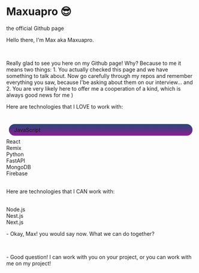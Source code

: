 <!DOCTYPE html>
<html lang="en">

<head>
  <meta charset="UTF-8">
  <meta http-equiv="X-UA-Compatible" content="IE=edge">
  <meta name="viewport" content="width=device-width, initial-scale=1.0">
  <link rel="stylesheet" href="styles.css">
</head>

<body>  
  <div class="bulletpoints">
    <h1>Maxuapro 😎</h1><span>the official Github page</span>
  </div>

  <div class="impoblock">
    <p>
      Hello there, I'm Max aka Maxuapro.
    </p>
    <br>
    <p>
      Really glad to see you here on my Github page! Why? Because to me it means two things: 1. You actually checked
      this
      page and we have something to talk about. Now go carefully through my repos and remember everything you saw,
      because
      I'be asking about them on our interview... and 2. You are very likely here to offer me a cooperation of a kind,
      which is always good news for me )
    </p>
  </div>

  <div class="bulletpoints">
    <p>
      Here are technologies that I LOVE to work with:
    </p>
    <br>
    <div class="flexrow">
      <div style="padding: 7px;
    padding-left: 14px;
    padding-right: 14px;
    border: 2px solid aliceblue;
    margin: 5px;
    background-image: linear-gradient(to bottom, #274776, #8f1d93);
    border-radius: 50px;">JavaScript</div>
      <div class="pill">React</div>
      <div class="pill">Remix</div>
      <div class="pill">Python</div>
      <div class="pill">FastAPI</div>
      <div class="pill">MongoDB</div>
      <div class="pill">Firebase</div>
    </div>
    <br>
    <p>
      Here are technologies that I CAN work with:
    </p>
    <br>
    <div class="flexrow">
      <div class="pill">Node.js</div>
      <div class="pill">Nest.js</div>
      <div class="pill">Next.js</div>
    </div>
  </div>

  <div class="impoblock">
    <p>
      - Okay, Max! you would say now. What we can do together?
    </p>
    <br>
    <p>
      - Good question! I can work with you on your project, or you can work with me on my project!
    </p>
  </div>
</body>

</html>
